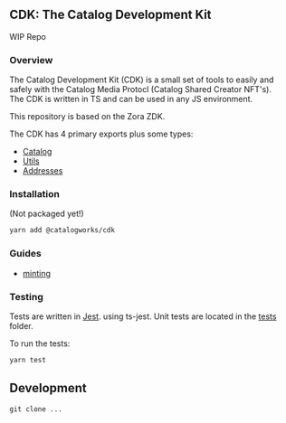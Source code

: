 ## CDK: The Catalog Development Kit

WIP Repo

### Overview

The Catalog Development Kit (CDK) is a small set of tools to easily and safely with the Catalog Media Protocl (Catalog Shared Creator NFT's).  
The CDK is written in TS and can be used in any JS environment.

This repository is based on the Zora ZDK.

The CDK has 4 primary exports plus some types:

- [Catalog]()
- [Utils]()
- [Addresses]()


### Installation

(Not packaged yet!)

```bash
yarn add @catalogworks/cdk
```

### Guides

- [minting]()



### Testing

Tests are written in [Jest](https://jestjs.io/). using ts-jest.
Unit tests are located in the [tests](./tests) folder.

To run the tests:

```bash
yarn test
```

## Development

`git clone ...`
